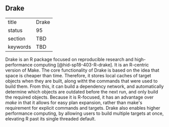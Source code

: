 ## Drake


|          |       |
| -------- | ----- |
| title    | Drake |
| status   | 95    |
| section  | TBD   |
| keywords | TBD   |



Drake is an R package focused on reproducible research and
high-performance computing [@hid-sp18-403-R-drake]. It is an R-centric
version of Make. The core functionality of Drake is based on the idea
that space is cheaper than time. Therefore, it stores local caches of
target objects when they are built, along witht the commands that were
used to build them. From this, it can build a dependency network, and
automatically determine which objects are outdated before the next run,
and only build the required objects. Because it is R-focused, it has an
advantage over *make* in that it allows for easy plan expansion, rather
than make's requirement for explicit commands and targets. Drake also
enables higher performance computing, by allowing users to build
multiple targets at once, elevating R past its single threaded default.
